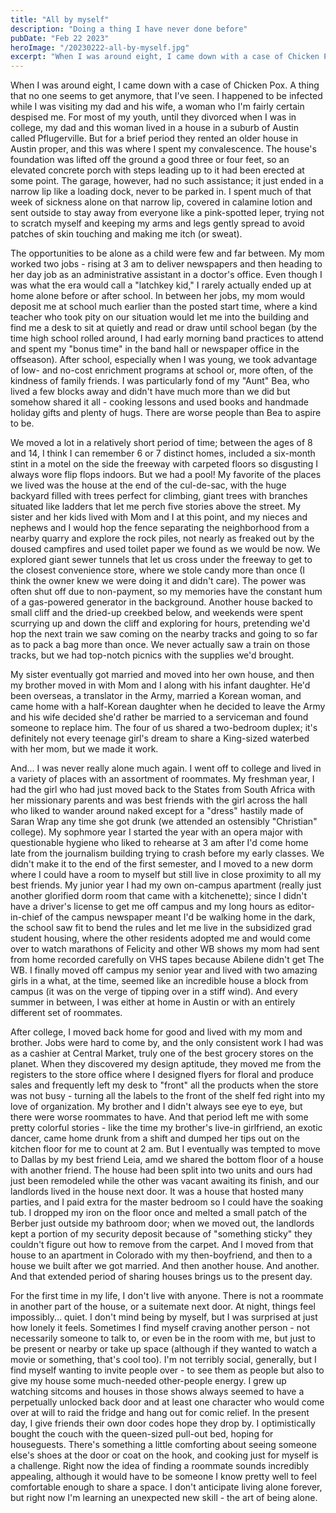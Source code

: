 ```yaml
---
title: "All by myself"
description: "Doing a thing I have never done before"
pubDate: "Feb 22 2023"
heroImage: "/20230222-all-by-myself.jpg"
excerpt: "When I was around eight, I came down with a case of Chicken Pox. A thing that no one seems to get anymore, that I've seen. I happened to be infected while I was visiting my dad and his wife, a woman who I'm fairly certain despised me. For most of my youth, until they divorced when I was in college, my dad and this woman lived in a house in a suburb of Austin called Pflugerville. But for a brief period they rented an older house in Austin proper, and this was where I spent my convalescence"
---
```

When I was around eight, I came down with a case of Chicken Pox. A thing that no one seems to get anymore, that I've seen. I happened to be infected while I was visiting my dad and his wife, a woman who I'm fairly certain despised me. For most of my youth, until they divorced when I was in college, my dad and this woman lived in a house in a suburb of Austin called Pflugerville. But for a brief period they rented an older house in Austin proper, and this was where I spent my convalescence. The house's foundation was lifted off the ground a good three or four feet, so an elevated concrete porch with steps leading up to it had been erected at some point. The garage, however, had no such assistance; it just ended in a narrow lip like a loading dock, never to be parked in. I spent much of that week of sickness alone on that narrow lip, covered in calamine lotion and sent outside to stay away from everyone like a pink-spotted leper, trying not to scratch myself and keeping my arms and legs gently spread to avoid patches of skin touching and making me itch (or sweat).

The opportunities to be alone as a child were few and far between. My mom worked two jobs - rising at 3 am to deliver newspapers and then heading to her day job as an administrative assistant in a doctor's office. Even though I was what the era would call a "latchkey kid," I rarely actually ended up at home alone before or after school. In between her jobs, my mom would deposit me at school much earlier than the posted start time, where a kind teacher who took pity on our situation would let me into the building and find me a desk to sit at quietly and read or draw until school began (by the time high school rolled around, I had early morning band practices to attend and spent my "bonus time" in the band hall or newspaper office in the offseason). After school, especially when I was young, we took advantage of low- and no-cost enrichment programs at school or, more often, of the kindness of family friends. I was particularly fond of my "Aunt" Bea, who lived a few blocks away and didn't have much more than we did but somehow shared it all - cooking lessons and used books and handmade holiday gifts and plenty of hugs. There are worse people than Bea to aspire to be. 

We moved a lot in a relatively short period of time; between the ages of 8 and 14, I think I can remember 6 or 7 distinct homes, included a six-month stint in a motel on the side the freeway with carpeted floors so disgusting I always wore flip flops indoors. But we had a pool! My favorite of the places we lived was the house at the end of the cul-de-sac, with the huge backyard filled with trees perfect for climbing, giant trees with branches situated like ladders that let me perch five stories above the street. My sister and her kids lived with Mom and I at this point, and my nieces and nephews and I would hop the fence separating the neighborhood from a nearby quarry and explore the rock piles, not nearly as freaked out by the doused campfires and used toilet paper we found as we would be now. We explored giant sewer tunnels that let us cross under the freeway to get to the closest convenience store, where we stole candy more than once (I think the owner knew we were doing it and didn't care). The power was often shut off due to non-payment, so my memories have the constant hum of a gas-powered generator in the background. Another house backed to small cliff and the dried-up creekbed below, and weekends were spent scurrying up and down the cliff and exploring for hours, pretending we'd hop the next train we saw coming on the nearby tracks and going to so far as to pack a bag more than once. We never actually saw a train on those tracks, but we had top-notch picnics with the supplies we'd brought.

My sister eventually got married and moved into her own house, and then my brother moved in with Mom and I along with his infant daughter. He'd been overseas, a translator in the Army, married a Korean woman, and came home with a half-Korean daughter when he decided to leave the Army and his wife decided she'd rather be married to a serviceman and found someone to replace him. The four of us shared a two-bedroom duplex; it's definitely not every teenage girl's dream to share a King-sized waterbed with her mom, but we made it work. 

And... I was never really alone much again. I went off to college and lived in a variety of places with an assortment of roommates. My freshman year, I had the girl who had just moved back to the States from South Africa with her missionary parents and was best friends with the girl across the hall who liked to wander around naked except for a "dress" hastily made of Saran Wrap any time she got drunk (we attended an ostensibly "Christian" college). My sophmore year I started the year with an opera major with questionable hygiene who liked to rehearse at 3 am after I'd come home late from the journalism building trying to crash before my early classes. We didn't make it to the end of the first semester, and I moved to a new dorm where I could have a room to myself but still live in close proximity to all my best friends. My junior year I had my own on-campus apartment (really just another glorified dorm room that came with a kitchenette); since I didn't have a driver's license to get me off campus and my long hours as editor-in-chief of the campus newspaper meant I'd be walking home in the dark, the school saw fit to bend the rules and let me live in the subsidized grad student housing, where the other residents adopted me and would come over to watch marathons of Felicity and other WB shows my mom had sent from home recorded carefully on VHS tapes because Abilene didn't get The WB. I finally moved off campus my senior year and lived with two amazing girls in a what, at the time, seemed like an incredible house a block from campus (it was on the verge of tipping over in a stiff wind). And every summer in between, I was either at home in Austin or with an entirely different set of roommates. 

After college, I moved back home for good and lived with my mom and brother. Jobs were hard to come by, and the only consistent work I had was as a cashier at Central Market, truly one of the best grocery stores on the planet. When they discovered my design aptitude, they moved me from the registers to the store office where I designed flyers for floral and produce sales and frequently left my desk to "front" all the products when the store was not busy - turning all the labels to the front of the shelf fed right into my love of organization. My brother and I didn't always see eye to eye, but there were worse roommates to have. And that period left me with some pretty colorful stories - like the time my brother's live-in girlfriend, an exotic dancer, came home drunk from a shift and dumped her tips out on the kitchen floor for me to count at 2 am. But I eventually was tempted to move to Dallas by my best friend Leia, amd we shared the bottom floor of a house with another friend. The house had been split into two units and ours had just been remodeled while the other was vacant awaiting its finish, and our landlords lived in the house next door. It was a house that hosted many parties, and I paid extra for the master bedroom so I could have the soaking tub. I dropped my iron on the floor once and melted a small patch of the Berber just outside my bathroom door; when we moved out, the landlords kept a portion of my security deposit because of "something sticky" they couldn't figure out how to remove from the carpet. And I moved from that house to an apartment in Colorado with my then-boyfriend, and then to a house we built after we got married. And then another house. And another. And that extended period of sharing houses brings us to the present day. 

For the first time in my life, I don't live with anyone. There is not a roommate in another part of the house, or a suitemate next door. At night, things feel impossibly... quiet. I don't mind being by myself, but I was surprised at just how lonely it feels. Sometimes I find myself craving another person - not necessarily someone to talk to, or even be in the room with me, but just to be present or nearby or take up space (although if they wanted to watch a movie or something, that's cool too). I'm not terribly social, generally, but I find myself wanting to invite people over - to see them as people but also to give my house some much-needed other-people energy. I grew up watching sitcoms and houses in those shows always seemed to have a perpetually unlocked back door and at least one character who would come over at will to raid the fridge and hang out for comic relief. In the present day, I give friends their own door codes hope they drop by. I optimistically bought the couch with the queen-sized pull-out bed, hoping for houseguests. There's something a little comforting about seeing someone else's shoes at the door or coat on the hook, and cooking just for myself is a challenge. Right now the idea of finding a roommate sounds incredibly appealing, although it would have to be someone I know pretty well to feel comfortable enough to share a space.  I don't anticipate living alone forever, but right now I'm learning an unexpected new skill - the art of being alone.

